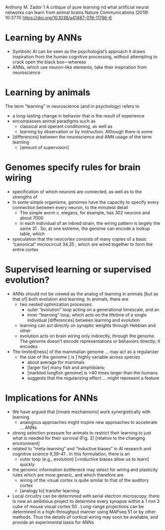 Anthony M. Zador 1
A critique of pure learning
  nd what artificial neural networks can learn from animal brains
Nature Communications (2019) 10:3770 https://doi.org/10.1038/s41467-019-11786-6

# Learning by ANNs

* Symbolic AI can be seen as the psychologist’s approach
  it draws inspiration from the human cognitive processing,
  without attempting to crack open the black box—whereas
* ANNs, which use neuron-like elements, take their
  inspiration from neuroscience

# Learning by animals

The term “learning” in neuroscience (and in psychology) refers to
  * a long-lasting change in behavior that is the result of experience
  * encompasses animal paradigms such as
    * classical and operant conditioning, as well as
    * learning by observation or by instruction.  Although there is some
* [differences] between the neuroscience and ANN usage of the term learning
  * [amount of supervision]

# Genomes specify rules for brain wiring

* specification of which neurons are connected, as well as to the strengths of
* In some simple organisms, genomes have the capacity to specify every
  connection between every neuron, to the minutest detail
  * The simple worm c.  elegans, for example, has 302 neurons and about 7000
  * in each individual of an inbred strain, the wiring pattern is largely the
    same 31 .  So, at one extreme, the genome can encode a lookup table, which
* speculation that the neocortex consists of many copies of a basic “canonical”
  microcircuit 34,35 , which are wired together to form the entire cortex

# Supervised learning or supervised evolution?

* ANNs should not be viewed as the analog of learning in animals [but as that
  of] both evolution and learning.  In animals, there are
  * two nested optimization processes:
    * outer “evolution” loop acting on a generational timescale, and an
    * inner “learning” loop, which acts on the lifetime of a single individual
[differences] between learning and evolution
  * learning can act directly on synaptic weights through Hebbian and other
  * evolution acts on brain wiring only indirectly, through the genome. The
    genome doesn’t encode representations or behaviors directly; it encodes
* The limited[ness] of the mammalian genome ... may act as a regularizer
  * the size of the genome [ is ] highly variable across species
    * about average for mammals
    * [larger for] many fish and amphibians;
    * [marbled lungfish genome] is >40 times larger than the humans
    * suggests that the regularizing effect ... might represent a feature

# Implications for ANNs

* We have argued that [innate mechanisms] work synergistically with learning
  * analogous approaches might inspire new approaches to accelerate ...  ANNs
* strong selection pressure for animals to
  restrict their learning to just what is needed for their survival (Fig. 2)
  [relative to the changing environment]
* related to “meta-learning” and “inductive biases” in AI research and
  cognitive science 9,39–41 . In this formulation, there is an
  * outer loop (e.g., evolution) [=inductive biases allow us to learn] quickly
* the genomic information bottleneck may select for
  wiring and plasticity rules which are more generic, and which therefore are
  * wiring of the visual cortex is quite similar to that of the auditory cortex
  * [analogy to] transfer learning
* Local circuitry can be determined with serial electron microscopy; there is
  now an ambitious project to determine every synapse within a 1 mm 3 cube of
  mouse visual cortex 50 . Long-range projections can be determined in a
  high-throughput manner using MAPseq 51 or by other methods. Thus the details
  of cortical wiring may soon be available, and provide an experimental basis
  for ANNs
